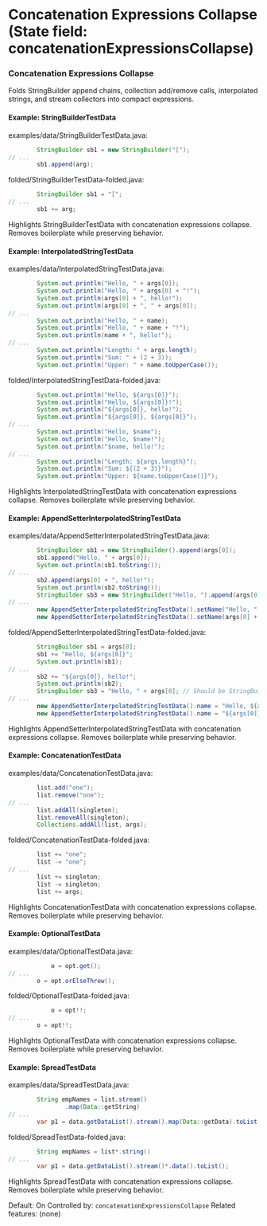 # Concatenation Expressions Collapse (State field: concatenationExpressionsCollapse)

### Concatenation Expressions Collapse
Folds StringBuilder append chains, collection add/remove calls, interpolated strings, and stream collectors into compact expressions.

#### Example: StringBuilderTestData

examples/data/StringBuilderTestData.java:
```java
        StringBuilder sb1 = new StringBuilder("[");
// ...
        sb1.append(arg);
```

folded/StringBuilderTestData-folded.java:
```java
        StringBuilder sb1 = "[";
// ...
        sb1 += arg;
```

Highlights StringBuilderTestData with concatenation expressions collapse.
Removes boilerplate while preserving behavior.

#### Example: InterpolatedStringTestData

examples/data/InterpolatedStringTestData.java:
```java
        System.out.println("Hello, " + args[0]);
        System.out.println("Hello, " + args[0] + "!");
        System.out.println(args[0] + ", hello!");
        System.out.println(args[0] + ", " + args[0]);
// ...
        System.out.println("Hello, " + name);
        System.out.println("Hello, " + name + "!");
        System.out.println(name + ", hello!");
// ...
        System.out.println("Length: " + args.length);
        System.out.println("Sum: " + (2 + 3));
        System.out.println("Upper: " + name.toUpperCase());
```

folded/InterpolatedStringTestData-folded.java:
```java
        System.out.println("Hello, ${args[0]}");
        System.out.println("Hello, ${args[0]}!");
        System.out.println("${args[0]}, hello!");
        System.out.println("${args[0]}, ${args[0]}");
// ...
        System.out.println("Hello, $name");
        System.out.println("Hello, $name!");
        System.out.println("$name, hello!");
// ...
        System.out.println("Length: ${args.length}");
        System.out.println("Sum: ${(2 + 3)}");
        System.out.println("Upper: ${name.toUpperCase()}");
```

Highlights InterpolatedStringTestData with concatenation expressions collapse.
Removes boilerplate while preserving behavior.

#### Example: AppendSetterInterpolatedStringTestData

examples/data/AppendSetterInterpolatedStringTestData.java:
```java
        StringBuilder sb1 = new StringBuilder().append(args[0]);
        sb1.append("Hello, " + args[0]);
        System.out.println(sb1.toString());
// ...
        sb2.append(args[0] + ", hello!");
        System.out.println(sb2.toString());
        StringBuilder sb3 = new StringBuilder("Hello, ").append(args[0]); // Should be StringBuilder sb3 = "Hello, $(args[0)":
// ...
        new AppendSetterInterpolatedStringTestData().setName("Hello, " + args[0]);
        new AppendSetterInterpolatedStringTestData().setName(args[0] + ", hello!");
```

folded/AppendSetterInterpolatedStringTestData-folded.java:
```java
        StringBuilder sb1 = args[0];
        sb1 += "Hello, ${args[0]}";
        System.out.println(sb1);
// ...
        sb2 += "${args[0]}, hello!";
        System.out.println(sb2);
        StringBuilder sb3 = "Hello, " + args[0]; // Should be StringBuilder sb3 = "Hello, $(args[0)":
// ...
        new AppendSetterInterpolatedStringTestData().name = "Hello, ${args[0]}";
        new AppendSetterInterpolatedStringTestData().name = "${args[0]}, hello!";
```

Highlights AppendSetterInterpolatedStringTestData with concatenation expressions collapse.
Removes boilerplate while preserving behavior.

#### Example: ConcatenationTestData

examples/data/ConcatenationTestData.java:
```java
        list.add("one");
        list.remove("one");
// ...
        list.addAll(singleton);
        list.removeAll(singleton);
        Collections.addAll(list, args);
```

folded/ConcatenationTestData-folded.java:
```java
        list += "one";
        list -= "one";
// ...
        list += singleton;
        list -= singleton;
        list += args;
```

Highlights ConcatenationTestData with concatenation expressions collapse.
Removes boilerplate while preserving behavior.

#### Example: OptionalTestData

examples/data/OptionalTestData.java:
```java
            o = opt.get();
// ...
        o = opt.orElseThrow();
```

folded/OptionalTestData-folded.java:
```java
            o = opt!!;
// ...
        o = opt!!;
```

Highlights OptionalTestData with concatenation expressions collapse.
Removes boilerplate while preserving behavior.

#### Example: SpreadTestData

examples/data/SpreadTestData.java:
```java
        String empNames = list.stream()
                .map(Data::getString)
// ...
        var p1 = data.getDataList().stream().map(Data::getData).toList();
```

folded/SpreadTestData-folded.java:
```java
        String empNames = list*.string()
// ...
        var p1 = data.getDataList().stream()*.data().toList();
```

Highlights SpreadTestData with concatenation expressions collapse.
Removes boilerplate while preserving behavior.

Default: On
Controlled by: `concatenationExpressionsCollapse`
Related features: (none)
